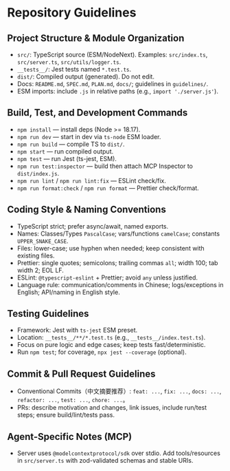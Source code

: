 # Repository Guidelines

## Project Structure & Module Organization

- `src/`: TypeScript source (ESM/NodeNext). Examples: `src/index.ts`, `src/server.ts`, `src/utils/logger.ts`.
- `__tests__/`: Jest tests named `*.test.ts`.
- `dist/`: Compiled output (generated). Do not edit.
- Docs: `README.md`, `SPEC.md`, `PLAN.md`, `docs/`; guidelines in `guidelines/`.
- ESM imports: include `.js` in relative paths (e.g., `import './server.js'`).

## Build, Test, and Development Commands

- `npm install` — install deps (Node >= 18.17).
- `npm run dev` — start in dev via `ts-node` ESM loader.
- `npm run build` — compile TS to `dist/`.
- `npm start` — run compiled output.
- `npm test` — run Jest (ts-jest, ESM).
- `npm run test:inspector` — build then attach MCP Inspector to `dist/index.js`.
- `npm run lint` / `npm run lint:fix` — ESLint check/fix.
- `npm run format:check` / `npm run format` — Prettier check/format.

## Coding Style & Naming Conventions

- TypeScript strict; prefer async/await, named exports.
- Names: Classes/Types `PascalCase`; vars/functions `camelCase`; constants `UPPER_SNAKE_CASE`.
- Files: lower-case; use hyphen when needed; keep consistent with existing files.
- Prettier: single quotes; semicolons; trailing commas `all`; width 100; tab width 2; EOL LF.
- ESLint: `@typescript-eslint` + Prettier; avoid `any` unless justified.
- Language rule: communication/comments in Chinese; logs/exceptions in English; API/naming in English style.

## Testing Guidelines

- Framework: Jest with `ts-jest` ESM preset.
- Location: `__tests__/**/*.test.ts` (e.g., `__tests__/index.test.ts`).
- Focus on pure logic and edge cases; keep tests fast/deterministic.
- Run `npm test`; for coverage, `npx jest --coverage` (optional).

## Commit & Pull Request Guidelines

- Conventional Commits（中文摘要推荐）: `feat: ...`, `fix: ...`, `docs: ...`, `refactor: ...`, `test: ...`, `chore: ...`。
- PRs: describe motivation and changes, link issues, include run/test steps; ensure build/lint/tests pass.

## Agent-Specific Notes (MCP)

- Server uses `@modelcontextprotocol/sdk` over stdio. Add tools/resources in `src/server.ts` with zod-validated schemas
  and stable URIs.
